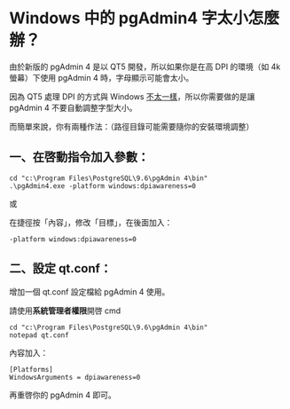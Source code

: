 # Windows 中的 pgAdmin4 字太小怎麼辦？

由於新版的 pgAdmin 4 是以 QT5 開發，所以如果你是在高 DPI 的環境（如 4k 螢幕）下使用 pgAdmin 4 時，字母顯示可能會太小。

因為 QT5 處理 DPI 的方式與 Windows [不太一樣](http://doc.qt.io/qt-5/highdpi.html)，所以你需要做的是讓 pgAdmin 4 不要自動調整字型大小。

而簡單來說，你有兩種作法：（路徑目錄可能需要隨你的安裝環境調整）

## 一、在啓動指令加入參數：

```text
cd "c:\Program Files\PostgreSQL\9.6\pgAdmin 4\bin"
.\pgAdmin4.exe -platform windows:dpiawareness=0
```

或

在捷徑按「內容」，修改「目標」，在後面加入：

```text
-platform windows:dpiawareness=0
```

## 二、設定 qt.conf：

增加一個 qt.conf 設定檔給 pgAdmin 4 使用。

請使用**系統管理者權限**開啓 cmd

```text
cd "c:\Program Files\PostgreSQL\9.6\pgAdmin 4\bin"
notepad qt.conf
```

內容加入：

```text
[Platforms]
WindowsArguments = dpiawareness=0
```

再重啓你的 pgAdmin 4 即可。

